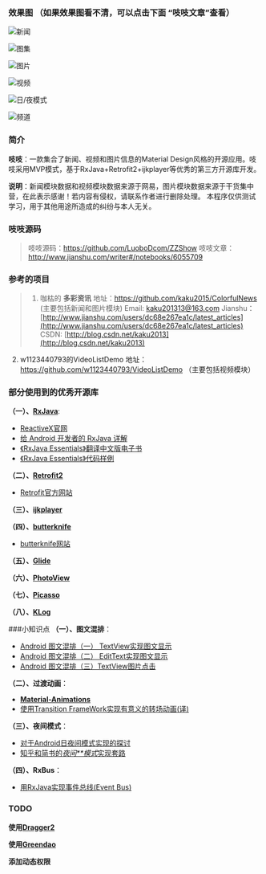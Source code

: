 ### 效果图 （如果效果图看不清，可以点击下面 “吱吱文章”查看）
![新闻](http://upload-images.jianshu.io/upload_images/1976991-6adf16d6a4fc4c4c.gif?imageMogr2/auto-orient/strip)

![图集](http://upload-images.jianshu.io/upload_images/1976991-9cd4d3df41e9ffcb.gif?imageMogr2/auto-orient/strip)

![图片](http://upload-images.jianshu.io/upload_images/1976991-e889009012ea82aa.gif?imageMogr2/auto-orient/strip)

![视频](http://upload-images.jianshu.io/upload_images/1976991-b597b9190b83e91a.gif?imageMogr2/auto-orient/strip)

![日/夜模式](http://upload-images.jianshu.io/upload_images/1976991-d0f31927677d27ea.gif?imageMogr2/auto-orient/strip)

![频道](http://upload-images.jianshu.io/upload_images/1976991-ecac7e4674b32fd0.gif?imageMogr2/auto-orient/strip)


### 简介
**吱吱**：一款集合了新闻、视频和图片信息的Material Design风格的开源应用。吱吱采用MVP模式，基于RxJava+Retrofit2+ijkplayer等优秀的第三方开源库开发。

**说明**：新闻模块数据和视频模块数据来源于网易，图片模块数据来源于干货集中营，在此表示感谢！若内容有侵权，请联系作者进行删除处理。 本程序仅供测试学习，用于其他用途所造成的纠纷与本人无关。

### 吱吱源码
>吱吱源码：https://github.com/LuoboDcom/ZZShow
  吱吱文章：http://www.jianshu.com/writer#/notebooks/6055709

### 参考的项目
> 1. 咖枯的 **多彩资讯** 地址：https://github.com/kaku2015/ColorfulNews (主要包括新闻和图片模块)
 Email: [kaku201313@163.com](mailto:kaku201313@163.com)
 Jianshu：[http://www.jianshu.com/users/dc68e267ea1c/latest_articles](http://www.jianshu.com/users/dc68e267ea1c/latest_articles)
 CSDN: [http://blog.csdn.net/kaku2013](http://blog.csdn.net/kaku2013)
2.  w1123440793的VideoListDemo 地址：https://github.com/w1123440793/VideoListDemo （主要包括视频模块）

### 部分使用到的优秀开源库
**（一）、[RxJava](https://github.com/ReactiveX/RxJava)**:
- [ReactiveX官网](http://reactivex.io/)
- [给 Android 开发者的 RxJava 详解](http://gank.io/post/560e15be2dca930e00da1083)
- [《RxJava Essentials》翻译中文版电子书](https://www.gitbook.com/book/yuxingxin/rxjava-essentials-cn/)
- [《RxJava Essentials》代码样例](https://github.com/hamen/rxjava-essentials)

**（二）、[Retrofit2](https://github.com/square/retrofit)**
- [Retrofit官方网站](http://square.github.io/retrofit/)

**（三）、[ijkplayer](https://github.com/Bilibili/ijkplayer)**

**（四）、[butterknife](https://github.com/JakeWharton/butterknife)**
- [butterknife网站](http://jakewharton.github.io/butterknife/)

**（五）、[Glide](https://github.com/bumptech/glide)**

**（六）、[PhotoView](https://github.com/chrisbanes/PhotoView)**

**（七）、[Picasso](https://github.com/square/picasso)**

**（八）、[KLog](https://github.com/ZhaoKaiQiang/KLog)**

###小知识点
**（一）、图文混排**：
- [Android 图文混排（一） TextView实现图文显示](http://www.jianshu.com/p/3a5b18c7861a)
- [Android 图文混排（二） EditText实现图文显示](http://www.jianshu.com/p/56ec5b2ded55)
- [Android 图文混排（三）TextView图片点击](http://www.jianshu.com/p/4e79e20731fe)

**（二）、过渡动画**：
- **[Material-Animations](https://github.com/lgvalle/Material-Animations)**
- [使用Transition FrameWork实现有意义的转场动画(译)](http://www.jianshu.com/p/1b5212d84a15)

**（三）、夜间模式**：
- [对于Android日夜间模式实现的探讨](http://yuqirong.me/2016/09/08/%E5%AF%B9%E4%BA%8EAndroid%E6%97%A5%E5%A4%9C%E9%97%B4%E6%A8%A1%E5%BC%8F%E5%AE%9E%E7%8E%B0%E7%9A%84%E6%8E%A2%E8%AE%A8/)
- [知乎和简书的*夜间**模式*实现套路](http://www.jianshu.com/p/3b55e84742e5)

**（四）、RxBus**：
- [用RxJava实现事件总线(Event Bus)](http://www.jianshu.com/p/ca090f6e2fe2)

### TODO
**使用[Dragger2](https://github.com/google/dagger)**

**使用[Greendao](https://github.com/greenrobot/greenDAO)**

**添加动态权限**
